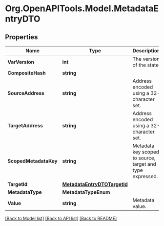 # Org.OpenAPITools.Model.MetadataEntryDTO

## Properties

Name | Type | Description | Notes
------------ | ------------- | ------------- | -------------
**VarVersion** | **int** | The version of the state | 
**CompositeHash** | **string** |  | 
**SourceAddress** | **string** | Address encoded using a 32-character set. | 
**TargetAddress** | **string** | Address encoded using a 32-character set. | 
**ScopedMetadataKey** | **string** | Metadata key scoped to source, target and type expressed. | 
**TargetId** | [**MetadataEntryDTOTargetId**](MetadataEntryDTOTargetId.md) |  | [optional] 
**MetadataType** | **MetadataTypeEnum** |  | 
**Value** | **string** | Metadata value. | 

[[Back to Model list]](../README.md#documentation-for-models) [[Back to API list]](../README.md#documentation-for-api-endpoints) [[Back to README]](../README.md)

